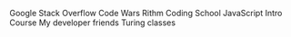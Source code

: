 Google
Stack Overflow
Code Wars
Rithm Coding School JavaScript Intro Course
My developer friends
Turing classes
